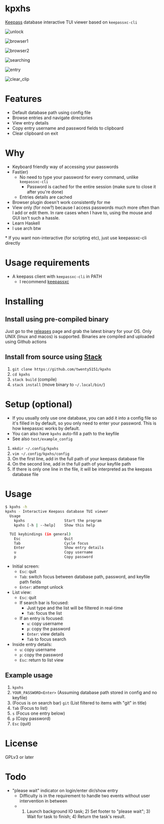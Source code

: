 # kpxhs

[Keepass](https://keepass.info/) database interactive TUI viewer based on `keepassxc-cli`

![unlock](pics/unlock.png)

![browser1](pics/browser1.png)

![browser2](pics/browser2.png)

![searching](pics/searching.png)

![entry](pics/entry.png)

![clear_clip](pics/clear_clip.png)

# Features
- Default database path using config file
- Browse entries and navigate directories
- View entry details
- Copy entry username and password fields to clipboard
- Clear clipboard on exit

# Why
- Keyboard friendly way of accessing your passwords
- Fast(er)
    - No need to type your password for every command, unlike `keepassxc-cli`
        - Password is cached for the entire session (make sure to close it after you're done)
    - Entries details are cached
- Browser plugin doesn't work consistently for me
- View only (for now?) because I access passwords much more often than I add or edit them. In rare cases when I have to, using the mouse and GUI isn't such a hassle.
- Learn Haskell
- I use arch btw

\* If you want non-interactive (for scripting etc), just use keepassxc-cli directly


# Usage requirements
- A keepass client with `keepassxc-cli` in PATH
    - I recommend [keepassxc](https://github.com/keepassxreboot/keepassxc/)

# Installing

## Install using pre-compiled binary

Just go to the [releases](https://github.com/twenty5151/kpxhs/releases/) page and grab the latest binary for your OS. Only UNIX (linux and macos) is supported. Binaries are compiled and uploaded using Github actions

## Install from source using [Stack](https://docs.haskellstack.org/en/stable/README/)

1. `git clone https://github.com/twenty5151/kpxhs`
2. `cd kpxhs`
3. `stack build` (compile)
4. `stack install` (move binary to `~/.local/bin/`)

# Setup (optional)
- If you usually only use one database, you can add it into a config file so it's filled in by default, so you only need to enter your password. This is how keepassxc works by default.
- You can also have `kpxhs` auto-fill a path to the keyfile
- See also `test/example_config`

1. `mkdir ~/.config/kpxhs`
2. `vim ~/.config/kpxhs/config`
3. On the first line, add in the full path of your keepass database file
4. On the second line, add in the full path of your keyfile path
5. If there is only one line in the file, it will be interpreted as the keepass database file

# Usage

```sh
$ kpxhs -h
kpxhs - Interactive Keepass database TUI viewer
  Usage
    kpxhs                  Start the program
    kpxhs [-h | --help]    Show this help

  TUI keybindings (in general)
    Esc                    Quit
    Tab                    Cycle focus
    Enter                  Show entry details
    u                      Copy username
    p                      Copy password
```

- Initial screen:
    - `Esc`: quit
    - `Tab`: switch focus between database path, password, and keyfile path fields
    - `Enter`: attempt unlock
- List view:
    - `Esc`: quit
    - If search bar is focused:
        - Just type and the list will be filtered in real-time
        - `Tab`: focus the list
    - If an entry is focused:
        - `u`: copy username
        - `p`: copy the password
        - `Enter`: view details
        - `Tab` to focus search
- Inside entry details:
    - `u`: copy username
    - `p`: copy the password
    - `Esc`: return to list view

## Example usage

1. `kpxhs`
2. `YOUR_PASSWORD<Enter>` (Assuming database path stored in config and no keyfile)
3. (Focus is on search bar) `git` (List filtered to items with "git" in title)
4. `Tab` (Focus to list)
5. `s` (Focus one entry below)
6. `p` (Copy password)
7. `Esc` (quit)

# License

GPLv3 or later

# Todo
- "please wait" indicator on login/enter dir/show entry
    - Difficulty is in the requirement to handle two events without user intervention in between
    - 1) Launch background IO task; 2) Set footer to "please wait"; 3) Wait for task to finish; 4) Return the task's result.
